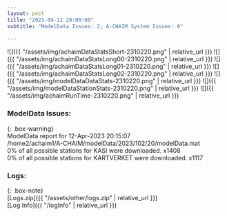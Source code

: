 ```yaml
---
layout: post
title: "2023-04-12 20:00:00"
subtitle: "ModelData Issues: 2; A-CHAIM System Issues: 0"

---
```


![]({{ "/assets/img/achaimDataStatsShort-2310220.png" | relative_url }})
![]({{ "/assets/img/achaimDataStatsLong00-2310220.png" | relative_url }})
![]({{ "/assets/img/achaimDataStatsLong01-2310220.png" | relative_url }})
![]({{ "/assets/img/achaimDataStatsLong02-2310220.png" | relative_url }})
![]({{ "/assets/img/modelDataDataStats-2310220.png" | relative_url }})
![]({{ "/assets/img/modelDataStationStats-2310220.png" | relative_url }})
![]({{ "/assets/img/achaimRunTime-2310220.png" | relative_url }})


### ModelData Issues:  
  
{: .box-warning}  
 ModelData report for 12-Apr-2023 20:15:07   
 /home2/achaim1/A-CHAIM/modelData/2023/102/20/modelData.mat   
 0% of all possible stations for KASI were downloaded. x1408   
 0% of all possible stations for KARTVERKET were downloaded. x1117   
  


### Logs:  
  
{: .box-note}  
[Logs.zip]({{ "/assets/other/logs.zip" | relative_url }})  
[Log Info]({{ "/logInfo" | relative_url }})  
